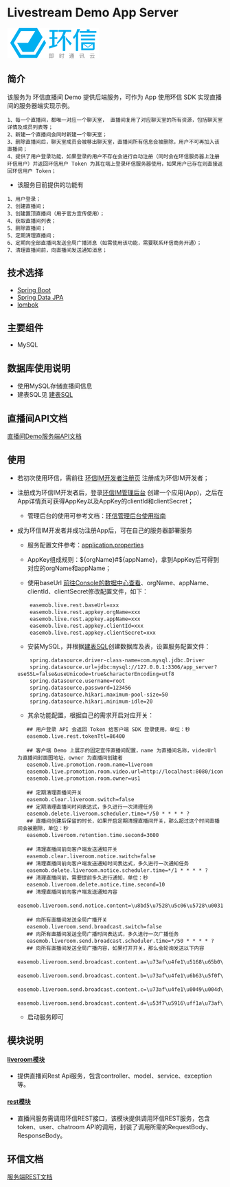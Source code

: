 # Livestream Demo App Server
![logo](./docs/img/214x70.png)


## 简介

该服务为 环信直播间 Demo 提供后端服务，可作为 App 使用环信 SDK 实现直播间的服务器端实现示例。

```
1、每一个直播间，都唯一对应一个聊天室， 直播间复用了对应聊天室的所有资源，包括聊天室详情及成员列表等；
2、新建一个直播间会同时新建一个聊天室；
3、删除直播间后，聊天室成员会被移出聊天室，直播间所有信息会被删除，用户不可再加入该直播间；
4、提供了用户登录功能，如果登录的用户不存在会进行自动注册（同时会在环信服务器上注册环信用户）并返回环信用户 Token 为其在端上登录环信服务器使用，如果用户已存在则直接返回环信用户 Token；
```

- 该服务目前提供的功能有

```
1、用户登录；
2、创建直播间；
3、创建置顶直播间（用于官方宣传使用）；
4、获取直播间列表；
5、删除直播间；
5、定期清理直播间；
6、定期向全部直播间发送全局广播消息（如需使用该功能，需要联系环信商务开通）；
7、清理直播间前，向直播间发送通知消息；
```

## 技术选择

* [Spring Boot](https://spring.io/projects/spring-boot)
* [Spring Data JPA](https://spring.io/projects/spring-data-jpa)
* [lombok](https://projectlombok.org/)


## 主要组件

* MySQL


## 数据库使用说明

* 使用MySQL存储直播间信息
* 建表SQL见 [建表SQL](./docs/create_tables.sql)


## 直播间API文档

[直播间Demo服务端API文档](./docs/直播间API文档.md)


## 使用

- 若初次使用环信，需前往 [环信IM开发者注册页](https://console.easemob.com/user/register) 注册成为环信IM开发者；

- 注册成为环信IM开发者后，登录[环信IM管理后台](https://console.easemob.com/user/login) 创建一个应用(App)，之后在App详情页可获得AppKey以及AppKey的clientId和clientSecret；

    - 管理后台的使用可参考文档：[环信管理后台使用指南](https://docs-im-beta.easemob.com/document/server-side/enable_and_configure_IM.html)

- 成为环信IM开发者并成功注册App后，可在自己的服务器部署服务

    - 服务配置文件参考：[application.properties](./live-room-service/src/main/resources/application.properties)
    
    - AppKey组成规则：${orgName}#${appName}，拿到AppKey后可得到对应的orgName和appName；
    
    - 使用baseUrl [前往Console的数据中心查看](https://docs-im-beta.easemob.com/document/server-side/enable_and_configure_IM.html#%E8%8E%B7%E5%8F%96%E7%8E%AF%E4%BF%A1%E5%8D%B3%E6%97%B6%E9%80%9A%E8%AE%AF-im-%E7%9A%84%E4%BF%A1%E6%81%AF)、orgName、appName、clientId、clientSecret修改配置文件，如下：
    ```
        easemob.live.rest.baseUrl=xxx
        easemob.live.rest.appkey.orgName=xxx
        easemob.live.rest.appkey.appName=xxx
        easemob.live.rest.appkey.clientId=xxx
        easemob.live.rest.appkey.clientSecret=xxx
    ```
    
    - 安装MySQL，并根据[建表SQL](./docs/create_tables.sql)创建数据库及表，设置服务配置文件：
    ```
        spring.datasource.driver-class-name=com.mysql.jdbc.Driver
        spring.datasource.url=jdbc:mysql://127.0.0.1:3306/app_server?useSSL=false&useUnicode=true&characterEncoding=utf8
        spring.datasource.username=root
        spring.datasource.password=123456
        spring.datasource.hikari.maximum-pool-size=50
        spring.datasource.hikari.minimum-idle=20
    ```
    - 其余功能配置，根据自己的需求开启对应开关：
    ```
       ## 用户登录 API 会返回 Token 给客户端 SDK 登录使用，单位：秒
       easemob.live.rest.tokenTtl=86400

       ## 客户端 Demo 上展示的固定宣传直播间配置，name 为直播间名称，videoUrl 为直播间封面图地址，owner 为直播间创建者
       easemob.live.promotion.room.name=liveroom
       easemob.live.promotion.room.video.url=http://localhost:8080/icon
       easemob.live.promotion.room.owner=us1

       ## 定期清理直播间开关
       easemob.clear.liveroom.switch=false
       ## 定期清理直播间时间表达式，多久进行一次清理任务
       easemob.delete.liveroom.scheduler.time=*/50 * * * * ?
       ## 直播间创建后保留的时长，如果开启定期清理直播间开关，那么超过这个时间直播间会被删除，单位：秒
       easemob.liveroom.retention.time.second=3600

       ## 清理直播间前向客户端发送通知开关
       easemob.clear.liveroom.notice.switch=false
       ## 清理直播间前向客户端发送通知时间表达式，多久进行一次通知任务
       easemob.delete.liveroom.notice.scheduler.time=*/1 * * * * ?
       ## 清理直播间前，需要提前多久进行通知，单位：秒
       easemob.liveroom.delete.notice.time.second=10
       ## 清理直播间前向客户端发送通知内容
       easemob.liveroom.send.notice.content=\u8bd5\u7528\u5c06\u5728\u0031\u5206\u949f\u540e\u7ed3\u675f

       ## 向所有直播间发送全局广播开关
       easemob.liveroom.send.broadcast.switch=false
       ## 向所有直播间发送全局广播时间表达式，多久进行一次广播任务
       easemob.liveroom.send.broadcast.scheduler.time=*/50 * * * * ?
       ## 向所有直播间发送全局广播内容，如果打开开关，那么会轮询发送以下内容
       easemob.liveroom.send.broadcast.content.a=\u73af\u4fe1\u5168\u65b0\u4f4e\u95e8\u69db\u5168\u5957\u0049\u004d\u0020\u0055\u0049\u004b\u0069\u0074\uff0c\u5f00\u7bb1\u5373\u7528\uff0c\u0031\u5929\u642d\u5efa\u4e0a\u7ebf
       easemob.liveroom.send.broadcast.content.b=\u73af\u4fe1\u6b63\u5f0f\u53d1\u5e03\u0049\u004d\u51fa\u6d77\u4e00\u7ad9\u5f0f\u89e3\u51b3\u65b9\u6848\uff0c\u89e3\u51b3\u65b9\u6848\u4f19\u4f34\u8986\u76d6\u0052\u0054\u0043\u3001\u5185\u5bb9\u5ba1\u6838\u3001\u91d1\u878d\u652f\u4ed8\u3001\u6295\u653e\u3001\u8bed\u8a00\u7ffb\u8bd1\u3001\u6e38\u620f\u53d1\u884c\u3001\u5e94\u7528\u5206\u53d1\u3001\u6570\u5b57\u4eba\u3001\u0041\u0049\u5927\u6a21\u578b\u7b49\u3002\u4e3a\u4f01\u4e1a\u63d0\u4f9b\u4ece\u4ea7\u54c1\u7814\u53d1\u3001\u672c\u5730\u5316\u8fd0\u8425\u3001\u7528\u6237\u670d\u52a1\u5230\u5546\u4e1a\u53d8\u73b0\u7684\u5168\u65b9\u4f4d\u652f\u6301\u3002
       easemob.liveroom.send.broadcast.content.c=\u73af\u4fe1\u0049\u004d\u0020\u0036\u002e\u0030\u4e0a\u7ebf\u5566\uff0c\u65b0\u5e73\u53f0\u0049\u004d\u0020\u0036\u002e\u0030\u7248\u672c\u5448\u73b0\u51fa\u5168\u5e73\u53f0\u3001\u573a\u666f\u5316\u3001\u667a\u80fd\u5316\u3001\u5168\u7403\u5316\u3001\u66f4\u6613\u7528\u3001\u66f4\u5f3a\u5927\u3001\u66f4\u5b89\u5168\u7b49\u0037\u5927\u7279\u6027\u3002
       easemob.liveroom.send.broadcast.content.d=\u53f7\u5916\uff1a\u73af\u4fe1\u884c\u4e1a\u9996\u5bb6\u901a\u8fc7\u0047\u0044\u0050\u0052\u5b89\u5168\u5408\u89c4\u6807\u51c6
    ```
    
    - 启动服务即可

## 模块说明

#### [liveroom模块](./live-room-service/src/main/java/com/easemob/live/server/liveroom)

- 提供直播间Rest Api服务，包含controller、model、service、exception等。

#### [rest模块](./live-room-service/src/main/java/com/easemob/live/server/rest)

- 直播间服务需调用环信REST接口，该模块提供调用环信REST服务，包含token、user、chatroom API的调用，封装了调用所需的RequestBody、ResponseBody。

## 环信文档

[服务端REST文档](https://docs-im-beta.easemob.com/document/server-side/overview.html)
